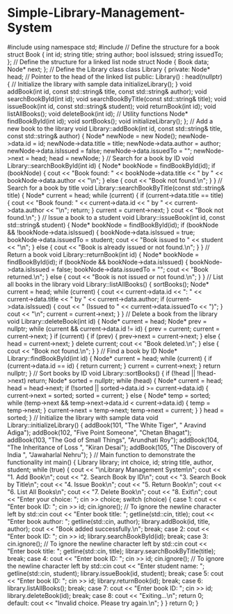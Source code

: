 # Simple-Library-Management-System

#include <iostream>
using namespace std;
#include <string>
// Define the structure for a book
struct Book {
 int id;
 string title;
 string author;
 bool isIssued;
 string issuedTo;
};
// Define the structure for a linked list node
struct Node {
 Book data;
 Node* next;
};
// Define the Library class
class Library {
private:
 Node* head; // Pointer to the head of the linked list
public:
 Library() : head(nullptr) {
 // Initialize the library with sample data
 initializeLibrary();
 }
 void addBook(int id, const std::string& title, const std::string& author);
 void searchBookById(int id);
 void searchBookByTitle(const std::string& title);
 void issueBook(int id, const std::string& student);
 void returnBook(int id);
 void listAllBooks();
 void deleteBook(int id);
 // Utility functions
 Node* findBookById(int id);
 void sortBooks();
 void initializeLibrary();
};
// Add a new book to the library
void Library::addBook(int id, const std::string& title, const std::string& author) {
 Node* newNode = new Node();
 newNode->data.id = id;
 newNode->data.title = title;
 newNode->data.author = author;
 newNode->data.isIssued = false;
 newNode->data.issuedTo = "";
 newNode->next = head;
 head = newNode;
}
// Search for a book by ID
void Library::searchBookById(int id) {
 Node* bookNode = findBookById(id);
 if (bookNode) {
 cout << "Book found: " << bookNode->data.title << " by " << bookNode->data.author << "\n";
 } else {
 cout << "Book not found.\n";
 }
}
// Search for a book by title
void Library::searchBookByTitle(const std::string& title) {
 Node* current = head;
 while (current) {
 if (current->data.title == title) {
 cout << "Book found: " << current->data.id << " by " << current->data.author << "\n";
 return;
 }
 current = current->next;
 }
 cout << "Book not found.\n";
}
// Issue a book to a student
void Library::issueBook(int id, const std::string& student) {
 Node* bookNode = findBookById(id);
 if (bookNode && !bookNode->data.isIssued) {
 bookNode->data.isIssued = true;
 bookNode->data.issuedTo = student;
 cout << "Book issued to " << student << "\n";
 } else {
 cout << "Book is already issued or not found.\n";
 }
}
// Return a book
void Library::returnBook(int id) {
 Node* bookNode = findBookById(id);
 if (bookNode && bookNode->data.isIssued) {
 bookNode->data.isIssued = false;
 bookNode->data.issuedTo = "";
 cout << "Book returned.\n";
 } else {
 cout << "Book is not issued or not found.\n";
 }
}
// List all books in the library
void Library::listAllBooks() {
 sortBooks();
 Node* current = head;
 while (current) {
 cout << current->data.id << ": " << current->data.title << " by " << current->data.author;
 if (current->data.isIssued) {
 cout << " (Issued to " << current->data.issuedTo << ")";
 }
 cout << "\n";
 current = current->next;
 }
}
// Delete a book from the library
void Library::deleteBook(int id) {
 Node* current = head;
 Node* prev = nullptr;
 while (current && current->data.id != id) {
 prev = current;
 current = current->next;
 }
 if (current) {
 if (prev) {
 prev->next = current->next;
 } else {
 head = current->next;
 }
 delete current;
 cout << "Book deleted.\n";
 } else {
 cout << "Book not found.\n";
 }
}
// Find a book by ID
Node* Library::findBookById(int id) {
 Node* current = head;
 while (current) {
 if (current->data.id == id) {
 return current;
 }
 current = current->next;
 }
 return nullptr;
}
// Sort books by ID
void Library::sortBooks() {
 if (!head || !head->next) return;
 Node* sorted = nullptr;
 while (head) {
 Node* current = head;
 head = head->next;
 if (!sorted || sorted->data.id >= current->data.id) {
 current->next = sorted;
 sorted = current;
 } else {
 Node* temp = sorted;
 while (temp->next && temp->next->data.id < current->data.id) {
 temp = temp->next;
 }
 current->next = temp->next;
 temp->next = current;
 }
 }
 head = sorted;
}
// Initialize the library with sample data
void Library::initializeLibrary() {
 addBook(101, "The White Tiger", " Aravind Adiga"); 
addBook(102, "Five Point Someone", "Chetan Bhagat"); 
addBook(103, "The God of Small Things", "Arundhati Roy"); 
addBook(104, "The Inheritance of Loss ", "Kiran Desai"); 
addBook(105, "The Discovery of India ", "Jawaharlal Nehru");
}
// Main function to demonstrate the functionality
int main() {
 Library library;
 int choice, id;
 string title, author, student;
 while (true) {
 cout << "\nLibrary Management System\n";
 cout << "1. Add Book\n";
 cout << "2. Search Book by ID\n";
 cout << "3. Search Book by Title\n";
 cout << "4. Issue Book\n";
 cout << "5. Return Book\n";
 cout << "6. List All Books\n";
 cout << "7. Delete Book\n";
 cout << "8. Exit\n";
 cout << "Enter your choice: ";
 cin >> choice;
 switch (choice) {
 case 1:
 cout << "Enter book ID: ";
 cin >> id;
 cin.ignore(); // To ignore the newline character left by std::cin
 cout << "Enter book title: ";
 getline(std::cin, title);
 cout << "Enter book author: ";
 getline(std::cin, author);
 library.addBook(id, title, author);
 cout << "Book added successfully.\n";
 break;
 case 2:
 cout << "Enter book ID: ";
 cin >> id;
 library.searchBookById(id);
 break;
 case 3:
 cin.ignore(); // To ignore the newline character left by std::cin
 cout << "Enter book title: ";
 getline(std::cin, title);
 library.searchBookByTitle(title);
 break;
 case 4:
 cout << "Enter book ID: ";
 cin >> id;
 cin.ignore(); // To ignore the newline character left by std::cin
 cout << "Enter student name: ";
 getline(std::cin, student);
 library.issueBook(id, student);
 break;
 case 5:
 cout << "Enter book ID: ";
 cin >> id;
 library.returnBook(id);
 break;
 case 6:
 library.listAllBooks();
 break;
 case 7:
 cout << "Enter book ID: ";
 cin >> id;
 library.deleteBook(id);
 break;
 case 8:
 cout << "Exiting...\n";
 return 0;
 default:
 cout << "Invalid choice. Please try again.\n";
 }
 }
 return 0;
}

